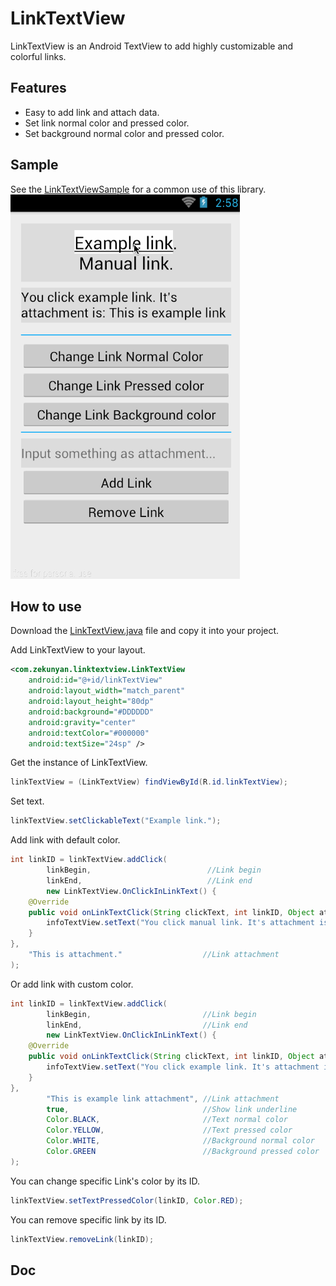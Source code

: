 # LinkTextView

LinkTextView is an Android TextView to add highly customizable and colorful links. 

## Features
* Easy to add link and attach data.
* Set link normal color and pressed color.
* Set background normal color and pressed color.

## Sample
See the [LinkTextViewSample](https://github.com/zekunyan/LinkTextView/tree/master/LinkTextViewSample) for a common use of this library.
![image](Gif/LinkTextView_Sample.gif)

## How to use

Download the [LinkTextView.java](https://github.com/zekunyan/LinkTextView/blob/master/LinkTextView/LinkTextView.java) file and copy it into your project.

Add LinkTextView to your layout.
```xml
<com.zekunyan.linktextview.LinkTextView
    android:id="@+id/linkTextView"
    android:layout_width="match_parent"
    android:layout_height="80dp"
    android:background="#DDDDDD"
    android:gravity="center"
    android:textColor="#000000"
    android:textSize="24sp" />
```

Get the instance of LinkTextView.
```java
linkTextView = (LinkTextView) findViewById(R.id.linkTextView);
```

Set text.
```java
linkTextView.setClickableText("Example link.");
```

Add link with default color.
```java
int linkID = linkTextView.addClick(
        linkBegin,                          //Link begin 
        linkEnd,                            //Link end
        new LinkTextView.OnClickInLinkText() {
    @Override    
    public void onLinkTextClick(String clickText, int linkID, Object attachment) {
        infoTextView.setText("You click manual link. It's attachment is: " + attachment);
    }
}, 
    "This is attachment."                  //Link attachment
);
```

Or add link with custom color.
```java
int linkID = linkTextView.addClick(
        linkBegin,                         //Link begin
        linkEnd,                           //Link end
        new LinkTextView.OnClickInLinkText() {
    @Override
    public void onLinkTextClick(String clickText, int linkID, Object attachment) {
        infoTextView.setText("You click example link. It's attachment is: " + attachment);
    }
},
        "This is example link attachment", //Link attachment
        true,                              //Show link underline
        Color.BLACK,                       //Text normal color
        Color.YELLOW,                      //Text pressed color
        Color.WHITE,                       //Background normal color
        Color.GREEN                        //Background pressed color
);
```

You can change specific Link's color by its ID.
```java
linkTextView.setTextPressedColor(linkID, Color.RED);
```

You can remove specific link by its ID.
```java
linkTextView.removeLink(linkID);
```

## Doc




